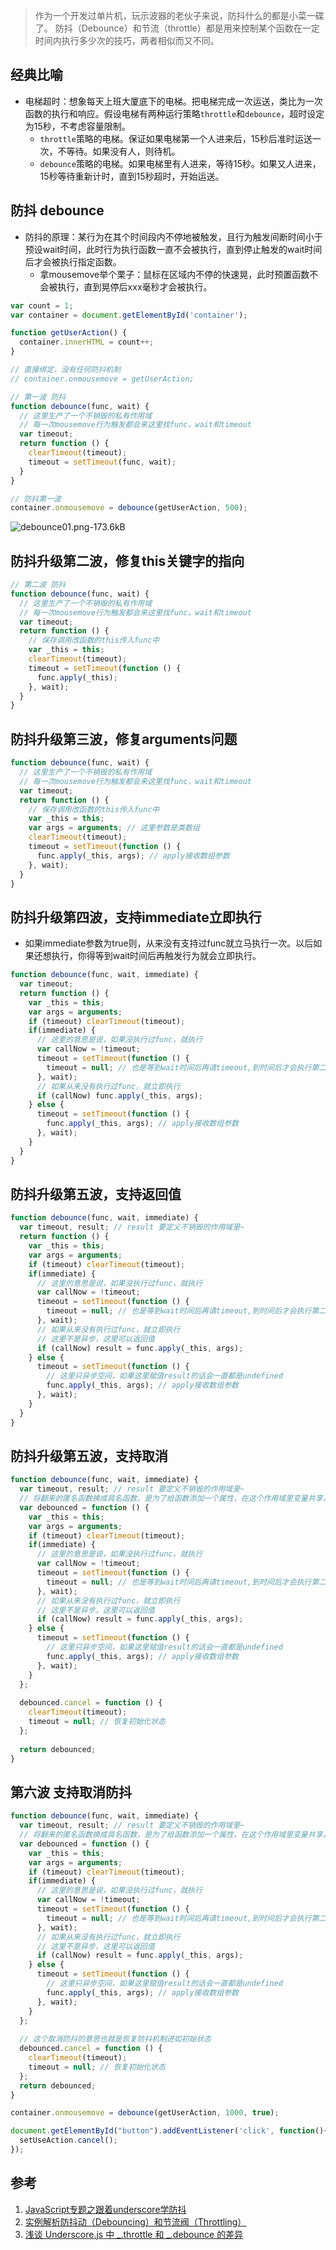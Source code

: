 > 作为一个开发过单片机，玩示波器的老伙子来说，防抖什么的都是小菜一碟了。
防抖（Debounce）和节流（throttle）都是用来控制某个函数在一定时间内执行多少次的技巧，两者相似而又不同。

## 经典比喻

- 电梯超时：想象每天上班大厦底下的电梯。把电梯完成一次运送，类比为一次函数的执行和响应。假设电梯有两种运行策略`throttle`和`debounce`，超时设定为15秒，不考虑容量限制。
  - `throttle`策略的电梯。保证如果电梯第一个人进来后，15秒后准时运送一次，不等待。如果没有人，则待机。
  - `debounce`策略的电梯。如果电梯里有人进来，等待15秒。如果又人进来，15秒等待重新计时，直到15秒超时，开始运送。

## 防抖 debounce

- 防抖的原理：某行为在其个时间段内不停地被触发，且行为触发间断时间小于预设wait时间，此时行为执行函数一直不会被执行，直到停止触发的wait时间后才会被执行指定函数。
  - 拿mousemove举个栗子：鼠标在区域内不停的快速晃，此时预置函数不会被执行，直到晃停后xxx毫秒才会被执行。 

```javascript
var count = 1;
var container = document.getElementById('container');

function getUserAction() {
  container.innerHTML = count++;
}

// 直接绑定，没有任何防抖机制
// container.onmousemove = getUserAction;

// 第一波 防抖
function debounce(func, wait) {
  // 这里生产了一个不销毁的私有作用域
  // 每一次mousemove行为触发都会来这里找func，wait和timeout
  var timeout;
  return function () {
    clearTimeout(timeout);
    timeout = setTimeout(func, wait);
  }
}

// 防抖第一波
container.onmousemove = debounce(getUserAction, 500);
```

![debounce01.png-173.6kB][1]

## 防抖升级第二波，修复this关键字的指向

```javascript
// 第二波 防抖
function debounce(func, wait) {
  // 这里生产了一个不销毁的私有作用域
  // 每一次mousemove行为触发都会来这里找func，wait和timeout
  var timeout;
  return function () {
    // 保存调用改函数的this传入func中
    var _this = this;
    clearTimeout(timeout);
    timeout = setTimeout(function () {
      func.apply(_this);
    }, wait);
  }
}
```

## 防抖升级第三波，修复arguments问题

```javascript
function debounce(func, wait) {
  // 这里生产了一个不销毁的私有作用域
  // 每一次mousemove行为触发都会来这里找func，wait和timeout
  var timeout;
  return function () {
    // 保存调用改函数的this传入func中
    var _this = this;
    var args = arguments; // 这里参数是类数组
    clearTimeout(timeout);
    timeout = setTimeout(function () {
      func.apply(_this, args); // apply接收数组参数
    }, wait);
  }
}
```

## 防抖升级第四波，支持immediate立即执行

- 如果immediate参数为true则，从来没有支持过func就立马执行一次。以后如果还想执行，你得等到wait时间后再触发行为就会立即执行。

```javascript
function debounce(func, wait, immediate) {
  var timeout;
  return function () {
    var _this = this;
    var args = arguments;
    if (timeout) clearTimeout(timeout);
    if(immediate) {
      // 这里的意思是说，如果没执行过func，就执行
      var callNow = !timeout;
      timeout = setTimeout(function () {
        timeout = null; // 也是等到wait时间后再请timeout,到时间后才会执行第二次
      }, wait);
      // 如果从来没有执行过func，就立即执行
      if (callNow) func.apply(_this, args);
    } else {
      timeout = setTimeout(function () {
        func.apply(_this, args); // apply接收数组参数
      }, wait);
    }
  }
}
```

## 防抖升级第五波，支持返回值

```javascript
function debounce(func, wait, immediate) {
  var timeout, result; // result 要定义不销毁的作用域里~
  return function () {
    var _this = this;
    var args = arguments;
    if (timeout) clearTimeout(timeout);
    if(immediate) {
      // 这里的意思是说，如果没执行过func，就执行
      var callNow = !timeout;
      timeout = setTimeout(function () {
        timeout = null; // 也是等到wait时间后再请timeout,到时间后才会执行第二次
      }, wait);
      // 如果从来没有执行过func，就立即执行
      // 这里不是异步，这里可以返回值
      if (callNow) result = func.apply(_this, args);
    } else {
      timeout = setTimeout(function () {
        // 这里只异步空间，如果这里赋值result的话会一直都是undefined
        func.apply(_this, args); // apply接收数组参数
      }, wait);
    }
  }
}
```

## 防抖升级第五波，支持取消

```javascript
function debounce(func, wait, immediate) {
  var timeout, result; // result 要定义不销毁的作用域里~
  // 将翻来的匿名函数换成具名函数，是为了给函数添加一个属性，在这个作用域里变量共享，则可以取消防抖。
  var debounced = function () {
    var _this = this;
    var args = arguments;
    if (timeout) clearTimeout(timeout);
    if(immediate) {
      // 这里的意思是说，如果没执行过func，就执行
      var callNow = !timeout;
      timeout = setTimeout(function () {
        timeout = null; // 也是等到wait时间后再请timeout,到时间后才会执行第二次
      }, wait);
      // 如果从来没有执行过func，就立即执行
      // 这里不是异步，这里可以返回值
      if (callNow) result = func.apply(_this, args);
    } else {
      timeout = setTimeout(function () {
        // 这里只异步空间，如果这里赋值result的话会一直都是undefined
        func.apply(_this, args); // apply接收数组参数
      }, wait);
    }
  };
  
  debounced.cancel = function () {
    clearTimeout(timeout);
    timeout = null; // 恢复初始化状态
  };
  
  return debounced;
}
```

##  第六波 支持取消防抖

```javascript
function debounce(func, wait, immediate) {
  var timeout, result; // result 要定义不销毁的作用域里~
  // 将翻来的匿名函数换成具名函数，是为了给函数添加一个属性，在这个作用域里变量共享，则可以取消防抖。
  var debounced = function () {
    var _this = this;
    var args = arguments;
    if (timeout) clearTimeout(timeout);
    if(immediate) {
      // 这里的意思是说，如果没执行过func，就执行
      var callNow = !timeout;
      timeout = setTimeout(function () {
        timeout = null; // 也是等到wait时间后再请timeout,到时间后才会执行第二次
      }, wait);
      // 如果从来没有执行过func，就立即执行
      // 这里不是异步，这里可以返回值
      if (callNow) result = func.apply(_this, args);
    } else {
      timeout = setTimeout(function () {
        // 这里只异步空间，如果这里赋值result的话会一直都是undefined
        func.apply(_this, args); // apply接收数组参数
      }, wait);
    }
  };
  
  // 这个取消防抖的意思也就是恢复防抖机制进如初始状态
  debounced.cancel = function () {
    clearTimeout(timeout);
    timeout = null; // 恢复初始化状态
  };
  return debounced;
}

container.onmousemove = debounce(getUserAction, 1000, true);

document.getElementById("button").addEventListener('click', function(){
  setUseAction.cancel();
});

```

## 参考

1. [JavaScript专题之跟着underscore学防抖][1]
2. [实例解析防抖动（Debouncing）和节流阀（Throttling）][3]
3. [浅谈 Underscore.js 中 _.throttle 和 _.debounce 的差异][4]

  [1]: http://static.zybuluo.com/szy0syz/jq57qdjovxpl95w4ueva4b38/debounce01.png
  [2]: https://github.com/mqyqingfeng/Blog/issues/22
  [3]: http://www.css88.com/archives/tag/debounce
  [4]: https://blog.coding.net/blog/the-difference-between-throttle-and-debounce-in-underscorejs
  